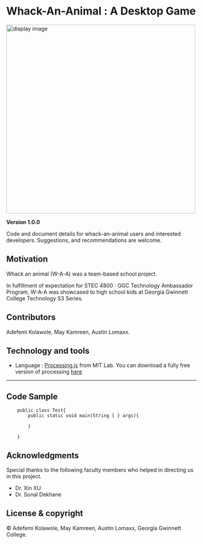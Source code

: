 # Whack-An-Animal : A Desktop Game



<img src="https://fposgroup.com/wp-content/uploads/2016/10/internet_globe-300x236.jpg" alt="display image" height="500" width="500" style="margin-left: auto; margin-right: auto;" >

**Version 1.0.0**

Code and document details for whack-an-animal users and interested developers. Suggestions, 
and recommendations are welcome.

## Motivation
Whack an animal (W-A-A) was a team-based school project.

In fulfillment of expectation for STEC 4800 : GGC Technology Ambassador Program, W-A-A was showcased to high school kids at Georgia Gwinnett College Technology S3 Series.

[comment]: #---
## Contributors
 Adefemi Kolawole, May Kamreen, Austin Lomaxx.

[comment]: #---

## Technology and tools

 * Language : [Processing.js][] from MIT Lab. You can download a fully free version of processing [here][]

---

## Code Sample
		public class Test{
			public static void main(String [ } args){

			}

		}

## Acknowledgments
Special thanks to the following faculty members who helped in directing us in this project.
 *  Dr. Xin XU
 *  Dr. Sonal Dekhane



## License & copyright

© Adefemi Kolawole, May Kamreen, Austin Lomaxx, Georgia Gwinnett College.

[comment]: # (the following are footnotes and links)

[processing.js]: https://processing.org/  "Processing Homepage"
[here]: https://processing.org/download/  "Processing Download"
[display]: https://fposgroup.com/wp-content/uploads/2016/10/internet_globe-300x236.jpg  "Game Display Image"










